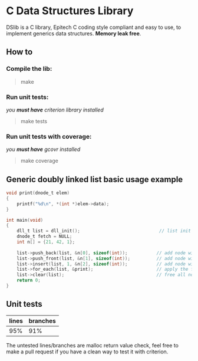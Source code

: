 # C Data Structures Library
DSlib is a C library, Epitech C coding style compliant and easy to use, to implement generics data structures.
**Memory leak free**. 

## How to
### Compile the lib:
> make
### Run unit tests:
*you **must have** criterion library installed*
> make tests
### Run unit tests with coverage:
*you **must have** gcovr installed*
> make coverage

## Generic doubly linked list basic usage example
```c
void print(dnode_t elem)
{
    printf("%d\n", *(int *)elem->data);
}

int main(void)
{
    dll_t list = dll_init();                              // list init
    dnode_t fetch = NULL;
    int n[] = {21, 42, 1};
    
    list->push_back(list, &n[0], sizeof(int));           // add node with value 21 at the end
    list->push_front(list, &n[1], sizeof(int));          // add node with value 42 at the begining
    list->insert(list, 1, &n[2], sizeof(int));           // add node with value 1 at index 1
    list->for_each(list, &print);                        // apply the function print to all nodes
    list->clear(list);                                   // free all nodes and list
    return 0;
}
```

## Unit tests

lines | branches
----- | --------
 95%  |   91%

The untested lines/branches are malloc return value check, feel free to make a pull request if you have a clean way to test it with criterion.
